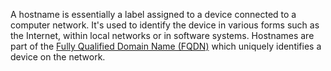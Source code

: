 A hostname is essentially a label assigned to a device connected to a computer network. It's used to identify the device in various forms such as the Internet, within local networks or in software systems. Hostnames are part of the [Fully Qualified Domain Name (FQDN)](../web/fqdn.md) which uniquely identifies a device on the network.

